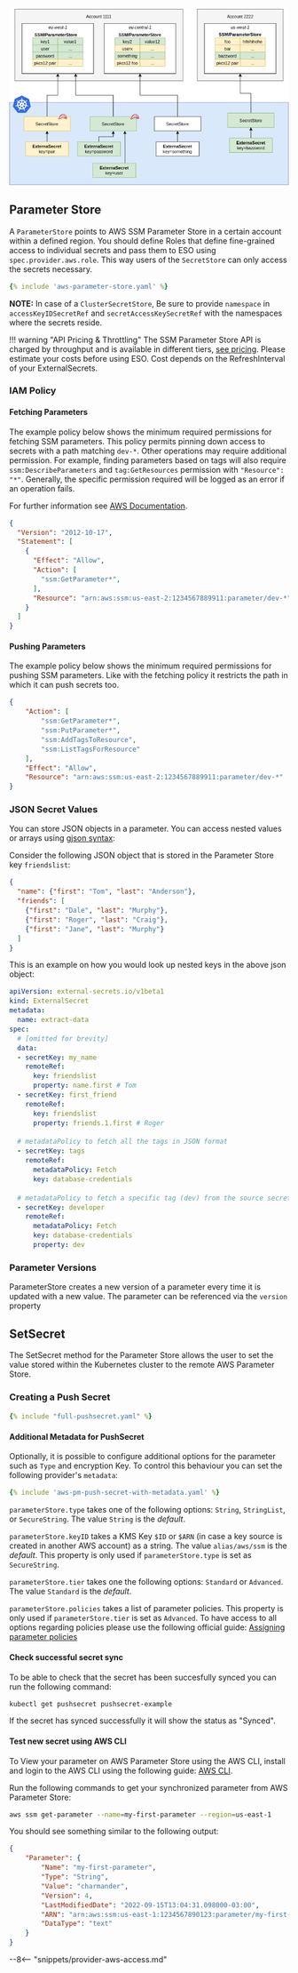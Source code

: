 
![aws sm](../pictures/diagrams-provider-aws-ssm-parameter-store.png)

## Parameter Store

A `ParameterStore` points to AWS SSM Parameter Store in a certain account within a
defined region. You should define Roles that define fine-grained access to
individual secrets and pass them to ESO using `spec.provider.aws.role`. This
way users of the `SecretStore` can only access the secrets necessary.

``` yaml
{% include 'aws-parameter-store.yaml' %}
```

**NOTE:** In case of a `ClusterSecretStore`, Be sure to provide `namespace` in `accessKeyIDSecretRef` and `secretAccessKeySecretRef`  with the namespaces where the secrets reside.

!!! warning "API Pricing & Throttling"
    The SSM Parameter Store API is charged by throughput and
    is available in different tiers, [see pricing](https://aws.amazon.com/systems-manager/pricing/#Parameter_Store).
    Please estimate your costs before using ESO. Cost depends on the RefreshInterval of your ExternalSecrets.

### IAM Policy

#### Fetching Parameters

The example policy below shows the minimum required permissions for fetching SSM parameters. This policy permits pinning down access to secrets with a path matching `dev-*`. Other operations may require additional permission. For example, finding parameters based on tags will also require `ssm:DescribeParameters` and `tag:GetResources` permission with `"Resource": "*"`. Generally, the specific permission required will be logged as an error if an operation fails.

For further information see [AWS Documentation](https://docs.aws.amazon.com/systems-manager/latest/userguide/sysman-paramstore-access.html).

``` json
{
  "Version": "2012-10-17",
  "Statement": [
    {
      "Effect": "Allow",
      "Action": [
        "ssm:GetParameter*",
      ],
      "Resource": "arn:aws:ssm:us-east-2:1234567889911:parameter/dev-*"
    }
  ]
}
```

#### Pushing Parameters

The example policy below shows the minimum required permissions for pushing SSM parameters. Like with the fetching policy it restricts the path in which it can push secrets too.

``` json
{
    "Action": [
        "ssm:GetParameter*",
        "ssm:PutParameter*",
        "ssm:AddTagsToResource",
        "ssm:ListTagsForResource"
    ],
    "Effect": "Allow",
    "Resource": "arn:aws:ssm:us-east-2:1234567889911:parameter/dev-*"
}
```

### JSON Secret Values

You can store JSON objects in a parameter. You can access nested values or arrays using [gjson syntax](https://github.com/tidwall/gjson/blob/master/SYNTAX.md):

Consider the following JSON object that is stored in the Parameter Store key `friendslist`:

``` json
{
  "name": {"first": "Tom", "last": "Anderson"},
  "friends": [
    {"first": "Dale", "last": "Murphy"},
    {"first": "Roger", "last": "Craig"},
    {"first": "Jane", "last": "Murphy"}
  ]
}
```

This is an example on how you would look up nested keys in the above json object:

``` yaml
apiVersion: external-secrets.io/v1beta1
kind: ExternalSecret
metadata:
  name: extract-data
spec:
  # [omitted for brevity]
  data:
  - secretKey: my_name
    remoteRef:
      key: friendslist
      property: name.first # Tom
  - secretKey: first_friend
    remoteRef:
      key: friendslist
      property: friends.1.first # Roger

  # metadataPolicy to fetch all the tags in JSON format
  - secretKey: tags
    remoteRef:
      metadataPolicy: Fetch
      key: database-credentials

  # metadataPolicy to fetch a specific tag (dev) from the source secret
  - secretKey: developer
    remoteRef:
      metadataPolicy: Fetch
      key: database-credentials
      property: dev
```

### Parameter Versions

ParameterStore creates a new version of a parameter every time it is updated with a new value. The parameter can be referenced via the `version` property

## SetSecret

The SetSecret method for the Parameter Store allows the user to set the value stored within the Kubernetes cluster to the remote AWS Parameter Store.

### Creating a Push Secret

```yaml
{% include "full-pushsecret.yaml" %}
```

#### Additional Metadata for PushSecret

Optionally, it is possible to configure additional options for the parameter such as `Type` and encryption Key. To control this behaviour you can set the following provider's `metadata`:

```yaml
{% include 'aws-pm-push-secret-with-metadata.yaml' %}
```

`parameterStore.type` takes one of the following options: `String`, `StringList`, or `SecureString`. The value `String` is the _default_.

`parameterStore.keyID` takes a KMS Key `$ID` or `$ARN` (in case a key source is created in another AWS account) as a string. The value `alias/aws/ssm` is the _default_. This property is only used if `parameterStore.type` is set as `SecureString`.

`parameterStore.tier` takes one the following options: `Standard` or `Advanced`. The value `Standard` is the _default_.

`parameterStore.policies` takes a list of parameter policies. This property is only used if `parameterStore.tier` is set as `Advanced`. To have access to all options regarding policies please use the following official guide: [Assigning parameter policies](https://docs.aws.amazon.com/systems-manager/latest/userguide/parameter-store-policies.html)

#### Check successful secret sync

To be able to check that the secret has been succesfully synced you can run the following command:

```bash
kubectl get pushsecret pushsecret-example
```

If the secret has synced successfully it will show the status as "Synced".

#### Test new secret using AWS CLI

To View your parameter on AWS Parameter Store using the AWS CLI, install and login to the AWS CLI using the following guide: [AWS CLI](https://aws.amazon.com/cli/).

Run the following commands to get your synchronized parameter from AWS Parameter Store:

```bash
aws ssm get-parameter --name=my-first-parameter --region=us-east-1
```

You should see something similar to the following output:

```json
{
    "Parameter": {
        "Name": "my-first-parameter",
        "Type": "String",
        "Value": "charmander",
        "Version": 4,
        "LastModifiedDate": "2022-09-15T13:04:31.098000-03:00",
        "ARN": "arn:aws:ssm:us-east-1:1234567890123:parameter/my-first-parameter",
        "DataType": "text"
    }
}
```

--8<-- "snippets/provider-aws-access.md"
